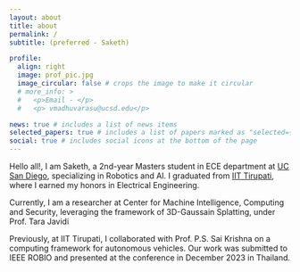 ```yaml
---
layout: about
title: about
permalink: /
subtitle: (preferred - Saketh)

profile:
  align: right
  image: prof_pic.jpg
  image_circular: false # crops the image to make it circular
  # more_info: >
  #   <p>Email - </p>
  #   <p> vmadhuvarasu@ucsd.edu</p>

news: true # includes a list of news items
selected_papers: true # includes a list of papers marked as "selected={true}"
social: true # includes social icons at the bottom of the page
---
```


Hello all!, I am Saketh, a 2nd-year Masters student in ECE department at [UC San Diego](https://ucsd.edu), specializing in Robotics and AI. I graduated from [IIT Tirupati](https://www.iittp.ac.in/), where I earned my honors in Electrical Engineering.

Currently, I am a researcher at Center for Machine Intelligence, Computing and Security, leveraging the framework of 3D-Gaussain Splatting, under Prof. Tara Javidi 

Previously, at IIT Tirupati, I collaborated with Prof. P.S. Sai Krishna on a computing framework for autonomous vehicles. Our work was submitted to IEEE ROBIO and presented at the conference in December 2023 in Thailand.